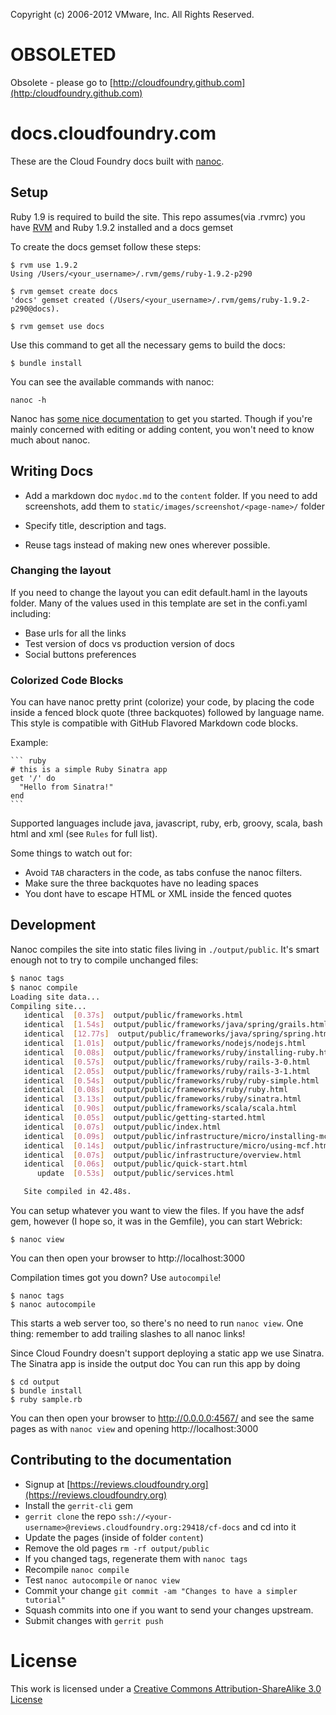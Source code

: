 Copyright (c) 2006-2012 VMware, Inc. All Rights Reserved.

# OBSOLETED

Obsolete - please go to [http://cloudfoundry.github.com](http:/cloudfoundry.github.com)

# docs.cloudfoundry.com

These are the Cloud Foundry docs built with [nanoc][nanoc].

## Setup

Ruby 1.9 is required to build the site. This repo assumes(via .rvmrc) you have
[RVM](https://rvm.beginrescueend.com/) and Ruby 1.9.2 installed and a docs gemset

To create the docs gemset follow these steps:

    $ rvm use 1.9.2
    Using /Users/<your_username>/.rvm/gems/ruby-1.9.2-p290

    $ rvm gemset create docs
    'docs' gemset created (/Users/<your_username>/.rvm/gems/ruby-1.9.2-p290@docs).

    $ rvm gemset use docs

Use this command to get all the necessary gems to build the docs:

    $ bundle install

You can see the available commands with nanoc:

    nanoc -h

Nanoc has [some nice documentation](http://nanoc.stoneship.org/docs/3-getting-started/)
to get you started.  Though if you're mainly concerned with editing or
 adding content, you won't need to know much about nanoc.

[nanoc]: http://nanoc.stoneship.org/


## Writing Docs
* Add a markdown doc `mydoc.md` to the `content` folder. If you need to add screenshots, add
them to `static/images/screenshot/<page-name>/` folder

* Specify title, description and tags.
* Reuse tags instead of making new ones wherever possible.

### Changing the layout
If you need to change the layout you can edit default.haml in the layouts folder.
Many of the values used in this template are set in the confi.yaml including:

* Base urls for all the links
* Test version of docs vs production version of docs
* Social buttons preferences

### Colorized Code Blocks

You can have nanoc pretty print (colorize) your code, by placing the code
inside a fenced block quote (three backquotes) followed by language name.
This style is compatible with GitHub Flavored Markdown code blocks.

Example:

    ``` ruby
    # this is a simple Ruby Sinatra app
    get '/' do
      "Hello from Sinatra!"
    end
    ```

Supported languages include java, javascript, ruby, erb, groovy, scala, bash
html and xml (see `Rules` for full list).

Some things to watch out for:

+ Avoid `TAB` characters in the code, as tabs confuse the nanoc filters.
+ Make sure the three backquotes have no leading spaces
+ You dont have to escape HTML or XML inside the fenced quotes

## Development

Nanoc compiles the site into static files living in `./output/public`.  It's
smart enough not to try to compile unchanged files:

```bash
$ nanoc tags
$ nanoc compile
Loading site data...
Compiling site...
   identical  [0.37s]  output/public/frameworks.html
   identical  [1.54s]  output/public/frameworks/java/spring/grails.html
   identical  [12.77s]  output/public/frameworks/java/spring/spring.html
   identical  [1.01s]  output/public/frameworks/nodejs/nodejs.html
   identical  [0.08s]  output/public/frameworks/ruby/installing-ruby.html
   identical  [0.57s]  output/public/frameworks/ruby/rails-3-0.html
   identical  [2.05s]  output/public/frameworks/ruby/rails-3-1.html
   identical  [0.54s]  output/public/frameworks/ruby/ruby-simple.html
   identical  [0.08s]  output/public/frameworks/ruby/ruby.html
   identical  [3.13s]  output/public/frameworks/ruby/sinatra.html
   identical  [0.90s]  output/public/frameworks/scala/scala.html
   identical  [0.05s]  output/public/getting-started.html
   identical  [0.07s]  output/public/index.html
   identical  [0.09s]  output/public/infrastructure/micro/installing-mcf.html
   identical  [0.14s]  output/public/infrastructure/micro/using-mcf.html
   identical  [0.07s]  output/public/infrastructure/overview.html
   identical  [0.06s]  output/public/quick-start.html
      update  [0.53s]  output/public/services.html

   Site compiled in 42.48s.
```

You can setup whatever you want to view the files.  If you have the adsf
gem, however (I hope so, it was in the Gemfile), you can start Webrick:

    $ nanoc view

You can then open your browser to http://localhost:3000

Compilation times got you down?  Use `autocompile`!

    $ nanoc tags
    $ nanoc autocompile

This starts a web server too, so there's no need to run `nanoc view`.
One thing: remember to add trailing slashes to all nanoc links!

Since Cloud Foundry doesn't support deploying a static app we use Sinatra. The Sinatra app is inside the output doc
You can run this app by doing

    $ cd output
    $ bundle install
    $ ruby sample.rb

You can then open your browser to http://0.0.0.0:4567/ and see the same pages
as with `nanoc view` and opening http://localhost:3000

## Contributing to the documentation

* Signup at [https://reviews.cloudfoundry.org](https://reviews.cloudfoundry.org)
* Install the `gerrit-cli` gem
* `gerrit clone` the repo `ssh://<your-username>@reviews.cloudfoundry.org:29418/cf-docs` and cd into it
* Update the pages (inside of folder `content`)
* Remove the old pages `rm -rf output/public`
* If you changed tags, regenerate them with `nanoc tags`
* Recompile `nanoc compile`
* Test  `nanoc autocompile` or `nanoc view`
* Commit your change `git commit -am "Changes to have a simpler tutorial"`
* Squash commits into one if you want to send your changes upstream.
* Submit changes with `gerrit push`

# License

This work is licensed under a [Creative Commons Attribution-ShareAlike 3.0 License](http://creativecommons.org/licenses/by-sa/3.0/)

